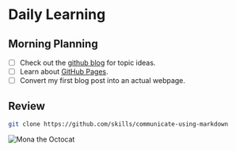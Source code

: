 # Daily Learning

## Morning Planning
- [ ] Check out the [github blog](https://github.blog/) for topic ideas.
- [ ] Learn about [GitHub Pages](https://skills.github.com/#first-day-on-github).
- [ ] Convert my first blog post into an actual webpage.

## Review
```bash
git clone https://github.com/skills/communicate-using-markdown
```
![Mona the Octocat](https://octodex.github.com/images/original.png)
